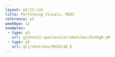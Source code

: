 ```yaml
---
layout: p5/12.njk
title: Performing Visuals, MIDI
reference: p5
weekNum: 12
examples: 
 - type: p5
   url: gjohns13-spectacular/sketches/Eenkg0-yM
 - type: p5
   url: glj/sketches/MtDZraD_E 
---
```

